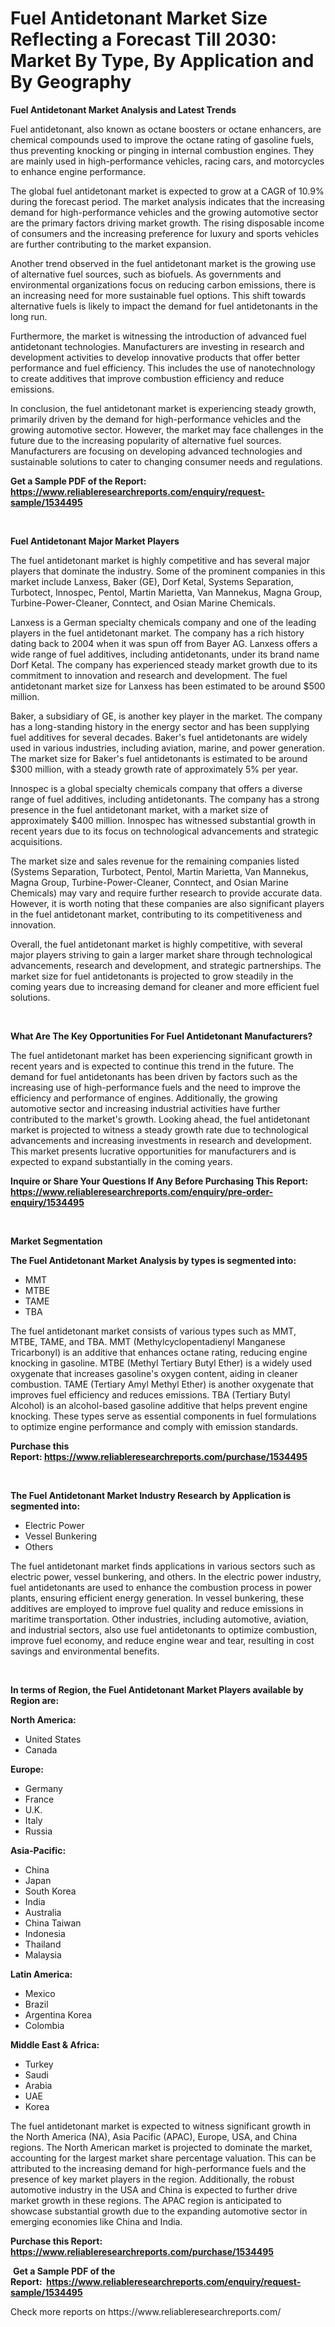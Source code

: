 <p><h1>Fuel Antidetonant Market Size Reflecting a Forecast Till 2030: Market By Type, By Application and By Geography</h1></p><p><strong>Fuel Antidetonant Market Analysis and Latest Trends</strong></p>
<p><p>Fuel antidetonant, also known as octane boosters or octane enhancers, are chemical compounds used to improve the octane rating of gasoline fuels, thus preventing knocking or pinging in internal combustion engines. They are mainly used in high-performance vehicles, racing cars, and motorcycles to enhance engine performance.</p><p>The global fuel antidetonant market is expected to grow at a CAGR of 10.9% during the forecast period. The market analysis indicates that the increasing demand for high-performance vehicles and the growing automotive sector are the primary factors driving market growth. The rising disposable income of consumers and the increasing preference for luxury and sports vehicles are further contributing to the market expansion.</p><p>Another trend observed in the fuel antidetonant market is the growing use of alternative fuel sources, such as biofuels. As governments and environmental organizations focus on reducing carbon emissions, there is an increasing need for more sustainable fuel options. This shift towards alternative fuels is likely to impact the demand for fuel antidetonants in the long run.</p><p>Furthermore, the market is witnessing the introduction of advanced fuel antidetonant technologies. Manufacturers are investing in research and development activities to develop innovative products that offer better performance and fuel efficiency. This includes the use of nanotechnology to create additives that improve combustion efficiency and reduce emissions.</p><p>In conclusion, the fuel antidetonant market is experiencing steady growth, primarily driven by the demand for high-performance vehicles and the growing automotive sector. However, the market may face challenges in the future due to the increasing popularity of alternative fuel sources. Manufacturers are focusing on developing advanced technologies and sustainable solutions to cater to changing consumer needs and regulations.</p></p>
<p><strong>Get a Sample PDF of the Report:&nbsp; <a href="https://www.reliableresearchreports.com/enquiry/request-sample/1534495">https://www.reliableresearchreports.com/enquiry/request-sample/1534495</a></strong></p>
<p>&nbsp;</p>
<p><strong>Fuel Antidetonant Major Market Players</strong></p>
<p><p>The fuel antidetonant market is highly competitive and has several major players that dominate the industry. Some of the prominent companies in this market include Lanxess, Baker (GE), Dorf Ketal, Systems Separation, Turbotect, Innospec, Pentol, Martin Marietta, Van Mannekus, Magna Group, Turbine-Power-Cleaner, Conntect, and Osian Marine Chemicals.</p><p>Lanxess is a German specialty chemicals company and one of the leading players in the fuel antidetonant market. The company has a rich history dating back to 2004 when it was spun off from Bayer AG. Lanxess offers a wide range of fuel additives, including antidetonants, under its brand name Dorf Ketal. The company has experienced steady market growth due to its commitment to innovation and research and development. The fuel antidetonant market size for Lanxess has been estimated to be around $500 million.</p><p>Baker, a subsidiary of GE, is another key player in the market. The company has a long-standing history in the energy sector and has been supplying fuel additives for several decades. Baker's fuel antidetonants are widely used in various industries, including aviation, marine, and power generation. The market size for Baker's fuel antidetonants is estimated to be around $300 million, with a steady growth rate of approximately 5% per year.</p><p>Innospec is a global specialty chemicals company that offers a diverse range of fuel additives, including antidetonants. The company has a strong presence in the fuel antidetonant market, with a market size of approximately $400 million. Innospec has witnessed substantial growth in recent years due to its focus on technological advancements and strategic acquisitions.</p><p>The market size and sales revenue for the remaining companies listed (Systems Separation, Turbotect, Pentol, Martin Marietta, Van Mannekus, Magna Group, Turbine-Power-Cleaner, Conntect, and Osian Marine Chemicals) may vary and require further research to provide accurate data. However, it is worth noting that these companies are also significant players in the fuel antidetonant market, contributing to its competitiveness and innovation.</p><p>Overall, the fuel antidetonant market is highly competitive, with several major players striving to gain a larger market share through technological advancements, research and development, and strategic partnerships. The market size for fuel antidetonants is projected to grow steadily in the coming years due to increasing demand for cleaner and more efficient fuel solutions.</p></p>
<p>&nbsp;</p>
<p><strong>What Are The Key Opportunities For Fuel Antidetonant Manufacturers?</strong></p>
<p><p>The fuel antidetonant market has been experiencing significant growth in recent years and is expected to continue this trend in the future. The demand for fuel antidetonants has been driven by factors such as the increasing use of high-performance fuels and the need to improve the efficiency and performance of engines. Additionally, the growing automotive sector and increasing industrial activities have further contributed to the market's growth. Looking ahead, the fuel antidetonant market is projected to witness a steady growth rate due to technological advancements and increasing investments in research and development. This market presents lucrative opportunities for manufacturers and is expected to expand substantially in the coming years.</p></p>
<p><strong>Inquire or Share Your Questions If Any Before Purchasing This Report: <a href="https://www.reliableresearchreports.com/enquiry/pre-order-enquiry/1534495">https://www.reliableresearchreports.com/enquiry/pre-order-enquiry/1534495</a></strong></p>
<p>&nbsp;</p>
<p><strong>Market Segmentation</strong></p>
<p><strong>The Fuel Antidetonant Market Analysis by types is segmented into:</strong></p>
<p><ul><li>MMT</li><li>MTBE</li><li>TAME</li><li>TBA</li></ul></p>
<p><p>The fuel antidetonant market consists of various types such as MMT, MTBE, TAME, and TBA. MMT (Methylcyclopentadienyl Manganese Tricarbonyl) is an additive that enhances octane rating, reducing engine knocking in gasoline. MTBE (Methyl Tertiary Butyl Ether) is a widely used oxygenate that increases gasoline's oxygen content, aiding in cleaner combustion. TAME (Tertiary Amyl Methyl Ether) is another oxygenate that improves fuel efficiency and reduces emissions. TBA (Tertiary Butyl Alcohol) is an alcohol-based gasoline additive that helps prevent engine knocking. These types serve as essential components in fuel formulations to optimize engine performance and comply with emission standards.</p></p>
<p><strong>Purchase this Report:&nbsp;<a href="https://www.reliableresearchreports.com/purchase/1534495">https://www.reliableresearchreports.com/purchase/1534495</a></strong></p>
<p>&nbsp;</p>
<p><strong>The Fuel Antidetonant Market Industry Research by Application is segmented into:</strong></p>
<p><ul><li>Electric Power</li><li>Vessel Bunkering</li><li>Others</li></ul></p>
<p><p>The fuel antidetonant market finds applications in various sectors such as electric power, vessel bunkering, and others. In the electric power industry, fuel antidetonants are used to enhance the combustion process in power plants, ensuring efficient energy generation. In vessel bunkering, these additives are employed to improve fuel quality and reduce emissions in maritime transportation. Other industries, including automotive, aviation, and industrial sectors, also use fuel antidetonants to optimize combustion, improve fuel economy, and reduce engine wear and tear, resulting in cost savings and environmental benefits.</p></p>
<p>&nbsp;</p>
<p><strong>In terms of Region, the Fuel Antidetonant Market Players available by Region are:</strong></p>
<p>
    <p> <strong> North America: </strong>
        <ul>
            <li>United States</li>
            <li>Canada</li>
        </ul>
        </p> 
    <p> <strong> Europe: </strong>
        <ul>
            <li>Germany</li>
            <li>France</li>
            <li>U.K.</li>
            <li>Italy</li>
            <li>Russia</li>
        </ul>
        </p> 
    <p> <strong> Asia-Pacific: </strong>
        <ul>
            <li>China</li>
            <li>Japan</li>
            <li>South Korea</li>
            <li>India</li>
            <li>Australia</li>
            <li>China Taiwan</li>
            <li>Indonesia</li>
            <li>Thailand</li>
            <li>Malaysia</li>
        </ul>
        </p> 
    <p> <strong> Latin America: </strong>
        <ul>
            <li>Mexico</li>
            <li>Brazil</li>
            <li>Argentina Korea</li>
            <li>Colombia</li>
        </ul>
        </p> 
    <p> <strong> Middle East & Africa: </strong>
        <ul>
            <li>Turkey</li>
            <li>Saudi</li>
            <li>Arabia</li>
            <li>UAE</li>
            <li>Korea</li>
        </ul>
    </p>
    </p>
<p><p>The fuel antidetonant market is expected to witness significant growth in the North America (NA), Asia Pacific (APAC), Europe, USA, and China regions. The North American market is projected to dominate the market, accounting for the largest market share percentage valuation. This can be attributed to the increasing demand for high-performance fuels and the presence of key market players in the region. Additionally, the robust automotive industry in the USA and China is expected to further drive market growth in these regions. The APAC region is anticipated to showcase substantial growth due to the expanding automotive sector in emerging economies like China and India.</p></p>
<p><strong>Purchase this Report: <a href="https://www.reliableresearchreports.com/purchase/1534495">https://www.reliableresearchreports.com/purchase/1534495</a></strong></p>
<p>&nbsp;<strong>Get a Sample PDF of the Report:&nbsp;&nbsp;<a href="https://www.reliableresearchreports.com/enquiry/request-sample/1534495">https://www.reliableresearchreports.com/enquiry/request-sample/1534495</a></strong></p>
<p><strong></strong></p>
<p>Check more reports on https://www.reliableresearchreports.com/</p>